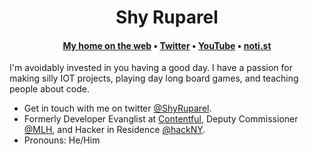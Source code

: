 <h1 align="center">Shy Ruparel</h1>
<h4 align="center"><a href="https://shy.dev/">My home on the web</a> &bull; <a href="https://twitter.com/shyruparel">Twitter</a> &bull; <a href="https://www.youtube.com/user/TheLonelyGod/videos">YouTube</a> &bull; <a href="https://noti.st/shy">noti.st</a></h4>

I'm avoidably invested in you having a good day. I have a passion for making silly IOT projects, playing day long board games, and teaching people about code. 
- Get in touch with me on twitter [@ShyRuparel](https://twitter.com/shyruparel).
- Formerly Developer Evanglist at [Contentful](https://github.com/contentful/), Deputy Commissioner [@MLH](https://github.com/mlh), and Hacker in Residence [@hackNY](https://twitter.com/hackny).
- Pronouns: He/Him

